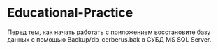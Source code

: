 # Educational-Practice
Перед тем, как начать работать с приложением восстановите базу данных с помощью Backup/db_cerberus.bak в СУБД MS SQL Server.
